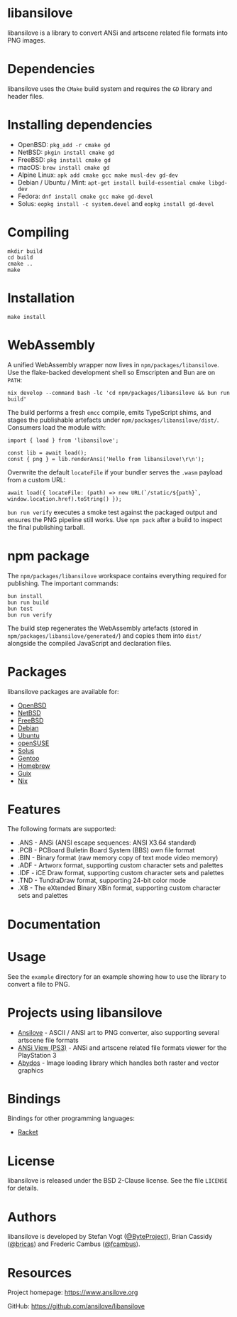 # libansilove

libansilove is a library to convert ANSi and artscene related file formats
into PNG images.

# Dependencies

libansilove uses the `CMake` build system and requires the `GD` library and
header files.

# Installing dependencies

- OpenBSD: `pkg_add -r cmake gd`
- NetBSD: `pkgin install cmake gd`
- FreeBSD: `pkg install cmake gd`
- macOS: `brew install cmake gd`
- Alpine Linux: `apk add cmake gcc make musl-dev gd-dev`
- Debian / Ubuntu / Mint: `apt-get install build-essential cmake libgd-dev`
- Fedora: `dnf install cmake gcc make gd-devel`
- Solus: `eopkg install -c system.devel` and `eopkg install gd-devel`

# Compiling

	mkdir build
	cd build
	cmake ..
	make

# Installation

	make install

# WebAssembly

A unified WebAssembly wrapper now lives in `npm/packages/libansilove`. Use the flake-backed
development shell so Emscripten and Bun are on `PATH`:

	nix develop --command bash -lc 'cd npm/packages/libansilove && bun run build'

The build performs a fresh `emcc` compile, emits TypeScript shims, and stages the publishable
artefacts under `npm/packages/libansilove/dist/`. Consumers load the module with:

```
import { load } from 'libansilove';

const lib = await load();
const { png } = lib.renderAnsi('Hello from libansilove!\r\n');
```

Overwrite the default `locateFile` if your bundler serves the `.wasm` payload from a custom URL:

```
await load({ locateFile: (path) => new URL(`/static/${path}`, window.location.href).toString() });
```

`bun run verify` executes a smoke test against the packaged output and ensures the PNG pipeline
still works. Use `npm pack` after a build to inspect the final publishing tarball.

# npm package

The `npm/packages/libansilove` workspace contains everything required for publishing. The
important commands:

```
bun install
bun run build
bun test
bun run verify
```

The build step regenerates the WebAssembly artefacts (stored in
`npm/packages/libansilove/generated/`) and copies them into `dist/` alongside the compiled
JavaScript and declaration files.


# Packages

libansilove packages are available for:

- [OpenBSD][1]
- [NetBSD][2]
- [FreeBSD][3]
- [Debian][4]
- [Ubuntu][5]
- [openSUSE][6]
- [Solus][7]
- [Gentoo][8]
- [Homebrew][9]
- [Guix][10]
- [Nix][11]

# Features

The following formats are supported:

- .ANS - ANSi (ANSI escape sequences: ANSI X3.64 standard)
- .PCB - PCBoard Bulletin Board System (BBS) own file format
- .BIN - Binary format (raw memory copy of text mode video memory)
- .ADF - Artworx format, supporting custom character sets and palettes
- .IDF - iCE Draw format, supporting custom character sets and palettes
- .TND - TundraDraw format, supporting 24-bit color mode
- .XB - The eXtended Binary XBin format, supporting custom character sets and palettes

# Documentation

# Usage

See the `example` directory for an example showing how to use the library to
convert a file to PNG.

# Projects using libansilove

- [Ansilove][12] - ASCII / ANSI art to PNG converter, also supporting several artscene file formats
- [ANSi View (PS3)][13] - ANSi and artscene related file formats viewer for the PlayStation 3
- [Abydos][14] - Image loading library which handles both raster and vector graphics

# Bindings

Bindings for other programming languages:

- [Racket][15]

# License

libansilove is released under the BSD 2-Clause license. See the file `LICENSE` for details.

# Authors

libansilove is developed by Stefan Vogt ([@ByteProject][16]), Brian Cassidy
([@bricas][17]) and Frederic Cambus ([@fcambus][18]).

# Resources

Project homepage: https://www.ansilove.org

GitHub: https://github.com/ansilove/libansilove

[1]: https://openports.pl/path/graphics/libansilove
[2]: https://pkgsrc.se/graphics/libansilove
[3]: https://www.freshports.org/graphics/libansilove/
[4]: https://packages.debian.org/search?keywords=libansilove
[5]: https://packages.ubuntu.com/search?keywords=libansilove
[6]: https://software.opensuse.org/package/libansilove
[7]: https://dev.getsol.us/source/libansilove/
[8]: https://packages.gentoo.org/packages/dev-libs/libansilove
[9]: https://formulae.brew.sh/formula/libansilove
[10]: https://packages.guix.gnu.org/packages/libansilove/
[11]: https://github.com/NixOS/nixpkgs/tree/master/pkgs/by-name/li/libansilove
[12]: https://github.com/ansilove/ansilove
[13]: https://github.com/bucanero/ansiview-ps3
[14]: https://snisurset.net/code/abydos/
[15]: https://gitlab.com/xgqt/racket-libansilove
[16]: https://github.com/ByteProject
[17]: https://github.com/bricas
[18]: https://github.com/fcambus
